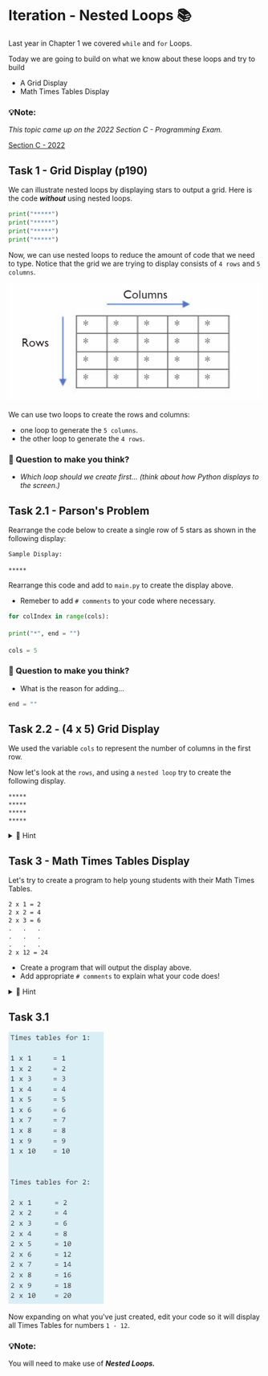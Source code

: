 # Iteration - Nested Loops 📚

Last year in Chapter 1 we covered ``while`` and ``for`` Loops.

Today we are going to build on what we know about these loops and try to build
- A Grid Display
- Math Times Tables Display 

### 💡Note:

_This topic came up on the 2022 Section C - Programming Exam._

[Section C - 2022](https://www.examinations.ie/archive/exampapers/2022/LC219ALP040EV.pdf) 

## Task 1 - Grid Display (p190)

We can illustrate nested loops by displaying stars to output a grid.
Here is the code **_without_** using nested loops.

````py
print("*****")
print("*****")
print("*****")
print("*****")
````
Now, we can use nested loops to reduce the amount of code that we need to type.
Notice that the grid we are trying to display consists of `4 rows` and `5 columns`.

![image](image.png)

We can use two loops to create the rows and columns:
- one loop to generate the `5 columns`.
- the other loop to generate the `4 rows`.

### 🤔 Question to make you think?

- _Which loop should we create first... (think about how Python displays to the screen.)_


## Task 2.1 - Parson's Problem

Rearrange the code below to create a single row of 5 stars as shown in the following display:

````
Sample Display:

*****
````

Rearrange this code and add to `main.py` to create the display above.

- Remeber to add `# comments` to your code where necessary.
````py
for colIndex in range(cols):

print("*", end = "")

cols = 5
````

### 🤔 Question to make you think?

- What is the reason for adding...
````py
end = ""

````

## Task 2.2 - (4 x 5) Grid Display
We used the variable `cols` to represent the number of columns in the first row.

Now let's look at the `rows`, and using a `nested loop` try to create the following display.

````
*****
*****
*****
*****

````

<details>
<summary> 👀 Hint </summary>

````py
for rowIndex in range(rows):
````
  
</details>


## Task 3 - Math Times Tables Display 

Let's try to create a program to help young students with their Math Times Tables.

````
2 x 1 = 2
2 x 2 = 4
2 x 3 = 6
.   .   .
.   .   .
.   .   .
2 x 12 = 24
````

- Create a program that will output the display above.
- Add appropriate ``# comments`` to explain what your code does!

<details>
<summary> 👀 Hint </summary>

````py

answer = i * timesTable

for i in range(1,13):

timesTable = 2

print(timesTable, "x", i, "=", answer)
````
  
</details>


## Task 3.1

![image](image_2.png)

Now expanding on what you've just created, edit your code so it will display all Times Tables for numbers `1 - 12`.

 ### 💡Note:
 You will need to make use of **_Nested Loops._**


 